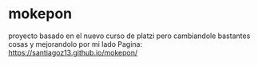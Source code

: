 # mokepon
proyecto basado en el nuevo curso de platzi pero cambiandole bastantes cosas y mejorandolo por mi lado
Pagina: https://santiagoz13.github.io/mokepon/
